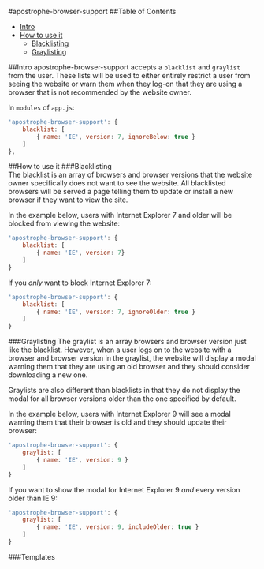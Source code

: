 #apostrophe-browser-support
##Table of Contents
*	[Intro](#intro)
*	[How to use it](#how-to-use-it)
	*	[Blacklisting](#blacklisting)
	*  [Graylisting](#graylisting)
 
##Intro
apostrophe-browser-support accepts a `blacklist` and `graylist` from the user. These lists will be used to either entirely restrict a user from seeing the website or warn them when they log-on that they are using a browser that is not recommended by the website owner. 

In `modules` of `app.js`:
```javascript
'apostrophe-browser-support': {
	blacklist: [
		{ name: 'IE', version: 7, ignoreBelow: true }
	]
},
```
##How to use it
###Blacklisting  
The blacklist is an array of browsers and browser versions that the website owner specifically does not want to see the website. All blacklisted browsers will be served a page telling them to update or install a new browser if they want to view the site. 

In the example below, users with Internet Explorer 7 and older will be blocked from viewing the website:
```javascript
'apostrophe-browser-support': {
	blacklist: [
		{ name: 'IE', version: 7}
	]
}
```
If you *only* want to block Internet Explorer 7:
```javascript
'apostrophe-browser-support': {
	blacklist: [
		{ name: 'IE', version: 7, ignoreOlder: true }
	]
}
```
###Graylisting
The graylist is an array browsers and browser version just like the blacklist. However, when a user logs on to the website with a browser and browser version in the graylist, the website will display a modal warning them that they are using an old browser and they should consider downloading a new one. 

Graylists are also different than blacklists in that they do not display the modal for all browser versions older than the one specified by default. 

In the example below, users with Internet Explorer 9 will see a modal warning them that their browser is old and they should update their browser:
```javascript
'apostrophe-browser-support': {
	graylist: [
		{ name: 'IE', version: 9 }
	]
}
```
If you want to show the modal for Internet Explorer 9 *and* every version older than IE 9:
```javascript
'apostrophe-browser-support': {
	graylist: [
		{ name: 'IE', version: 9, includeOlder: true }
	]
}
```
###Templates


